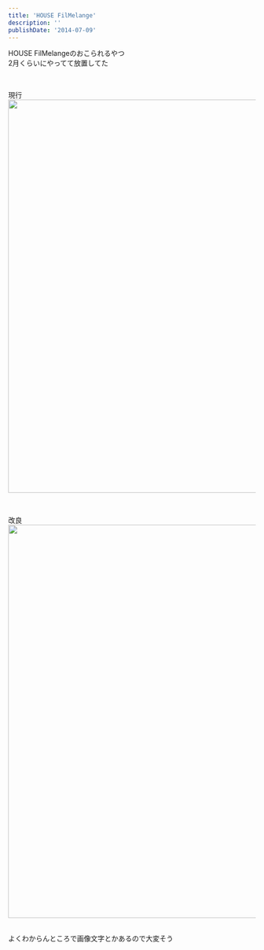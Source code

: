 ```yaml
---
title: 'HOUSE FilMelange'
description: ''
publishDate: '2014-07-09'
---
```


<p>HOUSE FilMelangeのおこられるやつ<br>
2月くらいにやってて放置してた</p>
<p>&nbsp;</p>
<p>現行<br>
<img decoding="async" src="/images/wp/filmelange_1.png" width="800"></p>
<p>&nbsp;</p>
<p>改良<br>
<img decoding="async" src="/images/wp/filmelange_2.jpg" width="800"></p>
<p>&nbsp;<br>
よくわからんところで画像文字とかあるので大変そう</p>

